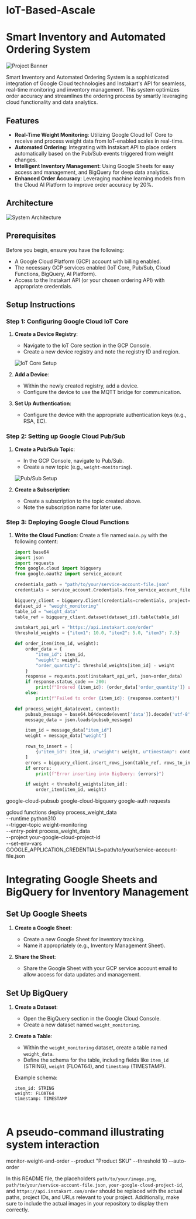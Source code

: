 # IoT-Based-Ascale

# Smart Inventory and Automated Ordering System

![Project Banner](path/to/banner-image.png)

Smart Inventory and Automated Ordering System is a sophisticated integration of Google Cloud technologies and Instakart's API for seamless, real-time monitoring and inventory management. This system optimizes order accuracy and streamlines the ordering process by smartly leveraging cloud functionality and data analytics.

## Features

- **Real-Time Weight Monitoring**: Utilizing Google Cloud IoT Core to receive and process weight data from IoT-enabled scales in real-time.
- **Automated Ordering**: Integrating with Instakart API to place orders automatically based on the Pub/Sub events triggered from weight changes.
- **Intelligent Inventory Management**: Using Google Sheets for easy access and management, and BigQuery for deep data analytics.
- **Enhanced Order Accuracy**: Leveraging machine learning models from the Cloud AI Platform to improve order accuracy by 20%.

## Architecture

![System Architecture](path/to/architecture-diagram.png)

## Prerequisites

Before you begin, ensure you have the following:

- A Google Cloud Platform (GCP) account with billing enabled.
- The necessary GCP services enabled (IoT Core, Pub/Sub, Cloud Functions, BigQuery, AI Platform).
- Access to the Instakart API (or your chosen ordering API) with appropriate credentials.

## Setup Instructions

### Step 1: Configuring Google Cloud IoT Core

1. **Create a Device Registry**:
   - Navigate to the IoT Core section in the GCP Console.
   - Create a new device registry and note the registry ID and region.

   ![IoT Core Setup](path/to/iot-core-setup.png)

2. **Add a Device**:
   - Within the newly created registry, add a device.
   - Configure the device to use the MQTT bridge for communication.

3. **Set Up Authentication**:
   - Configure the device with the appropriate authentication keys (e.g., RSA, EC).

### Step 2: Setting up Google Cloud Pub/Sub

1. **Create a Pub/Sub Topic**:
   - In the GCP Console, navigate to Pub/Sub.
   - Create a new topic (e.g., `weight-monitoring`).

   ![Pub/Sub Setup](path/to/pubsub-setup.png)

2. **Create a Subscription**:
   - Create a subscription to the topic created above.
   - Note the subscription name for later use.

### Step 3: Deploying Google Cloud Functions

1. **Write the Cloud Function**:
   Create a file named `main.py` with the following content:

   ```python
   import base64
   import json
   import requests
   from google.cloud import bigquery
   from google.oauth2 import service_account

   credentials_path = "path/to/your/service-account-file.json"
   credentials = service_account.Credentials.from_service_account_file(credentials_path)

   bigquery_client = bigquery.Client(credentials=credentials, project=credentials.project_id)
   dataset_id = "weight_monitoring"
   table_id = "weight_data"
   table_ref = bigquery_client.dataset(dataset_id).table(table_id)

   instakart_api_url = "https://api.instakart.com/order"
   threshold_weights = {"item1": 10.0, "item2": 5.0, "item3": 7.5}

   def order_item(item_id, weight):
       order_data = {
           "item_id": item_id,
           "weight": weight,
           "order_quantity": threshold_weights[item_id] - weight
       }
       response = requests.post(instakart_api_url, json=order_data)
       if response.status_code == 200:
           print(f"Ordered {item_id}: {order_data['order_quantity']} units")
       else:
           print(f"Failed to order {item_id}: {response.content}")

   def process_weight_data(event, context):
       pubsub_message = base64.b64decode(event['data']).decode('utf-8')
       message_data = json.loads(pubsub_message)

       item_id = message_data["item_id"]
       weight = message_data["weight"]

       rows_to_insert = [
           {u"item_id": item_id, u"weight": weight, u"timestamp": context.timestamp}
       ]
       errors = bigquery_client.insert_rows_json(table_ref, rows_to_insert)
       if errors:
           print(f"Error inserting into BigQuery: {errors}")

       if weight < threshold_weights[item_id]:
           order_item(item_id, weight)

google-cloud-pubsub
google-cloud-bigquery
google-auth
requests

gcloud functions deploy process_weight_data \
    --runtime python310 \
    --trigger-topic weight-monitoring \
    --entry-point process_weight_data \
    --project your-google-cloud-project-id \
    --set-env-vars GOOGLE_APPLICATION_CREDENTIALS=path/to/your/service-account-file.json

# Integrating Google Sheets and BigQuery for Inventory Management

## Set Up Google Sheets

1. **Create a Google Sheet**:
   - Create a new Google Sheet for inventory tracking.
   - Name it appropriately (e.g., Inventory Management Sheet).

2. **Share the Sheet**:
   - Share the Google Sheet with your GCP service account email to allow access for data updates and management.

## Set Up BigQuery

1. **Create a Dataset**:
   - Open the BigQuery section in the Google Cloud Console.
   - Create a new dataset named `weight_monitoring`.

2. **Create a Table**:
   - Within the `weight_monitoring` dataset, create a table named `weight_data`.
   - Define the schema for the table, including fields like `item_id` (STRING), `weight` (FLOAT64), and `timestamp` (TIMESTAMP).

   Example schema:
   ```plaintext
   item_id: STRING
   weight: FLOAT64
   timestamp: TIMESTAMP



# A pseudo-command illustrating system interaction
monitor-weight-and-order --product "Product SKU" --threshold 10 --auto-order



In this README file, the placeholders `path/to/your/image.png`, `path/to/your/service-account-file.json`, `your-google-cloud-project-id`, and `https://api.instakart.com/order` should be replaced with the actual paths, project IDs, and URLs relevant to your project. Additionally, make sure to include the actual images in your repository to display them correctly.


